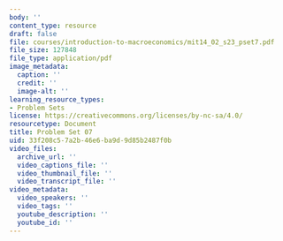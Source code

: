 ```yaml
---
body: ''
content_type: resource
draft: false
file: courses/introduction-to-macroeconomics/mit14_02_s23_pset7.pdf
file_size: 127848
file_type: application/pdf
image_metadata:
  caption: ''
  credit: ''
  image-alt: ''
learning_resource_types:
- Problem Sets
license: https://creativecommons.org/licenses/by-nc-sa/4.0/
resourcetype: Document
title: Problem Set 07
uid: 33f208c5-7a2b-46e6-ba9d-9d85b2487f0b
video_files:
  archive_url: ''
  video_captions_file: ''
  video_thumbnail_file: ''
  video_transcript_file: ''
video_metadata:
  video_speakers: ''
  video_tags: ''
  youtube_description: ''
  youtube_id: ''
---
```

